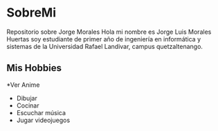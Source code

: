 # SobreMi
 Repositorio sobre Jorge Morales 
Hola mi nombre es Jorge Luis Morales Huertas soy estudiante de primer año de ingeniería en informática y sistemas de la  Universidad Rafael
Landivar, campus quetzaltenango.

## Mis Hobbies
*Ver Anime
* Dibujar
* Cocinar
* Escuchar música
* Jugar videojuegos
